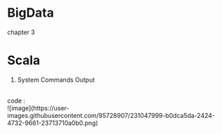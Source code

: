 # BigData
chapter 3
# Scala
1. System Commands Output
<br>
code :
<br>
![image](https://user-images.githubusercontent.com/95728907/231047999-b0dca5da-2424-4732-9661-23713710a0b0.png)

